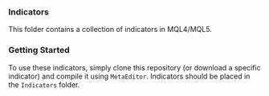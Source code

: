 ### Indicators
This folder contains a collection of indicators in MQL4/MQL5. 

### Getting Started
To use these indicators, simply clone this repository (or download a specific indicator) and compile it using `MetaEditor`. Indicators should be placed in the `Indicators` folder. 


